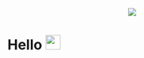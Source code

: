 <div id="header" align="center">
  <img src="https://media2.giphy.com/media/v1.Y2lkPTc5MGI3NjExNnpsNzJxcGRvZnVwazQyNzRpM2R3enh2bjZxYTN4MjA2em1tcTdsdyZlcD12MV9pbnRlcm5hbF9naWZfYnlfaWQmY3Q9Zw/3oKIPnAiaMCws8nOsE/giphy.gif" />
</div>
<h1>
  Hello 
  <img src="https://media.giphy.com/media/hvRJCLFzcasrR4ia7z/giphy.gif" width="30px"/>
</h1>
